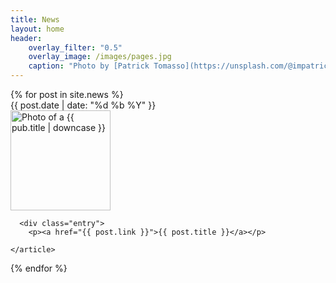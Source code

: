 ```yaml
---
title: News
layout: home
header:
    overlay_filter: "0.5"
    overlay_image: /images/pages.jpg
    caption: "Photo by [Patrick Tomasso](https://unsplash.com/@impatrickt?utm_source=unsplash&utm_medium=referral&utm_content=creditCopyText) on [Unsplash](https://unsplash.com/s/photos/pages?utm_source=unsplash&utm_medium=referral&utm_content=creditCopyText)"
---
```

<!--  
<div class="grid-container">news
{% assign cur = '2101' %}
{% for pub in site.news reversed %}
{% capture year %}{{pub.date | date:'%Y'}}{% endcapture %}
{% if year != cur %}## {{year}} {% endif %}
{% assign cur = year %}
     <div class="grid-item">
    <a href = "{{ pub.picture }}"> <img src="{{ pub.picture }}" alt="Photo of a {{ pub.title | downcase }}" style="float:left;width:160px;"> </a>
    <a href="{{ pub.link }}">{{ pub.title }}</a>    
    </div>
{% endfor %}

</div>
 --> 

<div class="posts clearfix">
  {% for post in site.news %}
    <article class="post">    
      <div class="eyebrow">{{ post.date | date: "%d %b %Y" }}</div>
      <a href = "{{ pub.picture }}"> <img src="{{ pub.picture }}" alt="Photo of a {{ pub.title | downcase }}" style="width:160px;"> </a>

      <div class="entry">
      	<p><a href="{{ post.link }}">{{ post.title }}</a></p>
<!--         {{ post.content | truncatewords:40}}
 -->  </div>
      
    </article>
  {% endfor %}
</div>
